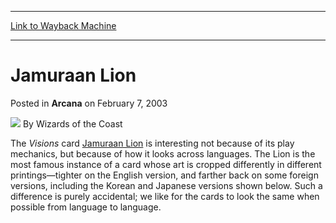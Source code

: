
---
[Link to Wayback Machine](https://web.archive.org/web/20220625044813/https://magic.wizards.com/en/articles/archive/arcana/jamuraan-lion-2003-02-07)

[_metadata_:author]:- "Wizards of the Coast"
[_metadata_:description]:- "The Visions card Jamuraan Lion is interesting not because of its play mechanics, but because of how it looks across languages. The Lion is the most famous instance of a card whose art is cropped differently in different printings—tighter on the English version, and farther back on some foreign versions, including the Korean and Japanese versions shown below. Such a difference"
[_metadata_:generator]:- "Drupal 7 (http://drupal.org)"
[_metadata_:node]:- "605201"
[_metadata_:publish_date]:- "2003-02-07"
[_metadata_:source]:- "div-main-content"
[_metadata_:title]:- "Jamuraan Lion"
[_metadata_:wayback_capture_timestamp]:- "2022-06-25 04:48:13"
[_metadata_:wayback_raw_url]:- "https://web.archive.org/web/20220625044813id_/https://magic.wizards.com/en/articles/archive/arcana/jamuraan-lion-2003-02-07"
[_metadata_:wayback_url]:- "https://magic.wizards.com/en/articles/archive/arcana/jamuraan-lion-2003-02-07"
---


Jamuraan Lion
=============



 Posted in **Arcana**
 on February 7, 2003 






![](https://media.magic.wizards.com/styles/auth_small/public/images/person/wizards_author.jpg)
By Wizards of the Coast











The *Visions* card [Jamuraan Lion](https://gatherer.wizards.com/Pages/Card/Details.aspx?name=Jamuraan+Lion) is interesting not because of its play mechanics, but because of how it looks across languages. The Lion is the most famous instance of a card whose art is cropped differently in different printings—tighter on the English version, and farther back on some foreign versions, including the Korean and Japanese versions shown below. Such a difference is purely accidental; we like for the cards to look the same when possible from language to language.








